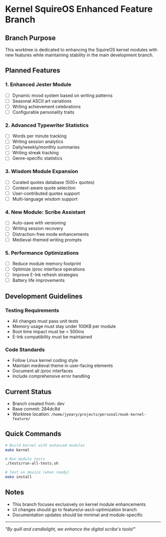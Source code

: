 # Kernel SquireOS Enhanced Feature Branch

## Branch Purpose
This worktree is dedicated to enhancing the SquireOS kernel modules with new features while maintaining stability in the main development branch.

## Planned Features

### 1. Enhanced Jester Module
- [ ] Dynamic mood system based on writing patterns
- [ ] Seasonal ASCII art variations
- [ ] Writing achievement celebrations
- [ ] Configurable personality traits

### 2. Advanced Typewriter Statistics
- [ ] Words per minute tracking
- [ ] Writing session analytics
- [ ] Daily/weekly/monthly summaries
- [ ] Writing streak tracking
- [ ] Genre-specific statistics

### 3. Wisdom Module Expansion
- [ ] Curated quotes database (500+ quotes)
- [ ] Context-aware quote selection
- [ ] User-contributed quotes support
- [ ] Multi-language wisdom support

### 4. New Module: Scribe Assistant
- [ ] Auto-save with versioning
- [ ] Writing session recovery
- [ ] Distraction-free mode enhancements
- [ ] Medieval-themed writing prompts

### 5. Performance Optimizations
- [ ] Reduce module memory footprint
- [ ] Optimize /proc interface operations
- [ ] Improve E-Ink refresh strategies
- [ ] Battery life improvements

## Development Guidelines

### Testing Requirements
- All changes must pass unit tests
- Memory usage must stay under 100KB per module
- Boot time impact must be < 500ms
- E-Ink compatibility must be maintained

### Code Standards
- Follow Linux kernel coding style
- Maintain medieval theme in user-facing elements
- Document all /proc interfaces
- Include comprehensive error handling

## Current Status
- Branch created from: dev
- Base commit: 284dc8d
- Worktree location: `/home/jyeary/projects/personal/nook-kernel-feature/`

## Quick Commands

```bash
# Build kernel with enhanced modules
make kernel

# Run module tests
./tests/run-all-tests.sh

# Test on device (when ready)
make install
```

## Notes
- This branch focuses exclusively on kernel module enhancements
- UI changes should go to feature/ui-ascii-optimization branch
- Documentation updates should be minimal and module-specific

---
*"By quill and candlelight, we enhance the digital scribe's tools!"*